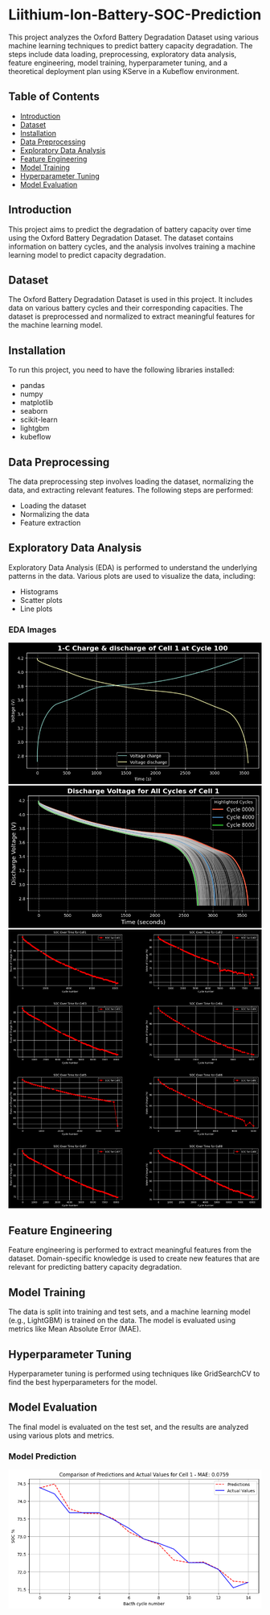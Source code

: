# Liithium-Ion-Battery-SOC-Prediction

This project analyzes the Oxford Battery Degradation Dataset using various machine learning techniques to predict battery capacity degradation. The steps include data loading, preprocessing, exploratory data analysis, feature engineering, model training, hyperparameter tuning, and a theoretical deployment plan using KServe in a Kubeflow environment.

## Table of Contents

- [Introduction](#introduction)
- [Dataset](#dataset)
- [Installation](#installation)
- [Data Preprocessing](#data-preprocessing)
- [Exploratory Data Analysis](#exploratory-data-analysis)
- [Feature Engineering](#feature-engineering)
- [Model Training](#model-training)
- [Hyperparameter Tuning](#hyperparameter-tuning)
- [Model Evaluation](#model-evaluation)

## Introduction

This project aims to predict the degradation of battery capacity over time using the Oxford Battery Degradation Dataset. The dataset contains information on battery cycles, and the analysis involves training a machine learning model to predict capacity degradation.

## Dataset

The Oxford Battery Degradation Dataset is used in this project. It includes data on various battery cycles and their corresponding capacities. The dataset is preprocessed and normalized to extract meaningful features for the machine learning model.

## Installation

To run this project, you need to have the following libraries installed:

- pandas
- numpy
- matplotlib
- seaborn
- scikit-learn
- lightgbm
- kubeflow

## Data Preprocessing

The data preprocessing step involves loading the dataset, normalizing the data, and extracting relevant features. The following steps are performed:

- Loading the dataset
- Normalizing the data
- Feature extraction

## Exploratory Data Analysis

Exploratory Data Analysis (EDA) is performed to understand the underlying patterns in the data. Various plots are used to visualize the data, including:

- Histograms
- Scatter plots
- Line plots

### EDA Images

![Exploratory Data Analysis 1](https://github.com/OmarKavita/Liithium-Ion-Battery-SOC-Prediction/blob/main/Images/image1.png)
![Exploratory Data Analysis 2](https://github.com/OmarKavita/Liithium-Ion-Battery-SOC-Prediction/blob/main/Images/image2.png)
![Exploratory Data Analysis 3](https://github.com/OmarKavita/Liithium-Ion-Battery-SOC-Prediction/blob/main/Images/image3.png)

## Feature Engineering

Feature engineering is performed to extract meaningful features from the dataset. Domain-specific knowledge is used to create new features that are relevant for predicting battery capacity degradation.

## Model Training

The data is split into training and test sets, and a machine learning model (e.g., LightGBM) is trained on the data. The model is evaluated using metrics like Mean Absolute Error (MAE).

## Hyperparameter Tuning

Hyperparameter tuning is performed using techniques like GridSearchCV to find the best hyperparameters for the model.

## Model Evaluation

The final model is evaluated on the test set, and the results are analyzed using various plots and metrics.

### Model Prediction

![Model Prediction](https://github.com/OmarKavita/Liithium-Ion-Battery-SOC-Prediction/blob/main/Images/predictionimage.png)



